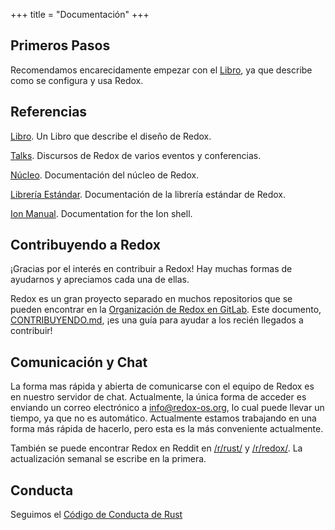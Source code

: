 +++
title = "Documentación"
+++

## Primeros Pasos

Recomendamos encarecidamente empezar con el [Libro](https://doc.redox-os.org/book/), ya que describe como se configura y usa Redox.

## Referencias

[Libro](https://doc.redox-os.org/book/). Un Libro que describe el diseño de Redox.

[Talks](/talks/). Discursos de Redox de varios eventos y conferencias.

[Núcleo](https://doc.redox-os.org/kernel/kernel/). Documentación del núcleo de Redox.

[Librería Estándar](https://doc.redox-os.org/std/std/). Documentación de la librería estándar de Redox.

[Ion Manual](https://doc.redox-os.org/ion-manual/). Documentation for the Ion shell.

## Contribuyendo a Redox

¡Gracias por el interés en contribuir a Redox!
Hay muchas formas de ayudarnos y apreciamos cada una de ellas.

Redox es un gran proyecto separado en muchos repositorios que se pueden encontrar en la
[Organización de Redox en GitLab](https://gitlab.redox-os.org/redox-os). Este documento,
[CONTRIBUYENDO.md](https://gitlab.redox-os.org/redox-os/redox/blob/master/CONTRIBUTING.md),
 ¡es una guía para ayudar a los recién llegados a contribuir!

## Comunicación y Chat

La forma mas rápida y abierta de comunicarse con el equipo de Redox es en
nuestro servidor de chat. Actualmente, la única forma de acceder es enviando
un correo electrónico a [info@redox-os.org](mailto:info@redox-os.org),
lo cual puede llevar un tiempo, ya que no es automático. Actualmente estamos
trabajando en una forma más rápida de hacerlo, pero esta es la más
conveniente actualmente.

También se puede encontrar Redox en Reddit en
[/r/rust/](https://www.reddit.com/r/rust) y
[/r/redox/](https://www.reddit.com/r/redox). La actualización semanal se
escribe en la primera.

## Conducta

Seguimos el [Código de Conducta de Rust](https://www.rust-lang.org/policies/code-of-conduct)
